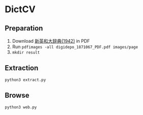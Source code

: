 # DictCV

## Preparation

1. Download [新英和大辞典(1942)](https://dl.ndl.go.jp/info:ndljp/pid/1871067) in PDF
2. Run `pdfimages -all digidepo_1871067_PDF.pdf images/page`
3. `mkdir result`

## Extraction

    python3 extract.py

## Browse

    python3 web.py
